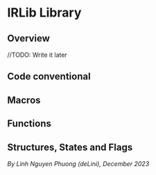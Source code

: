 # IRLib Library

## Overview

//TODO: Write it later

## Code conventional

## Macros

## Functions

## Structures, States and Flags



*By Linh Nguyen Phuong (deLini), December 2023*